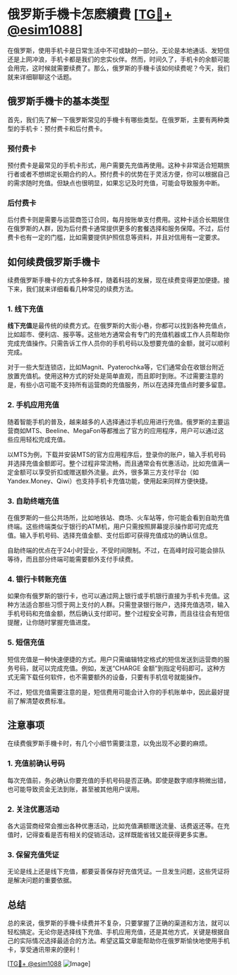 # 俄罗斯手機卡怎麽續費 [[TG💪+ @esim1088](https://t.me/s/esim1088)]

在俄罗斯，使用手机卡是日常生活中不可或缺的一部分。无论是本地通话、发短信还是上网冲浪，手机卡都是我们的忠实伙伴。然而，时间久了，手机卡的余额可能会用完，这时候就需要续费了。那么，俄罗斯的手機卡该如何续费呢？今天，我们就来详细聊聊这个话题。

## 俄罗斯手機卡的基本类型

首先，我们先了解一下俄罗斯常见的手機卡有哪些类型。在俄罗斯，主要有两种类型的手机卡：预付费卡和后付费卡。

### 预付费卡

预付费卡是最常见的手机卡形式，用户需要先充值再使用。这种卡非常适合短期旅行者或者不想绑定长期合约的人。预付费卡的优势在于灵活方便，你可以根据自己的需求随时充值。但缺点也很明显，如果忘记及时充值，可能会导致服务中断。

### 后付费卡

后付费卡则是需要与运营商签订合同，每月按账单支付费用。这种卡适合长期居住在俄罗斯的人群，因为后付费卡通常提供更多的套餐选择和服务保障。不过，后付费卡也有一定的门槛，比如需要提供护照信息等资料，并且对信用有一定要求。

## 如何续费俄罗斯手機卡

续费俄罗斯手機卡的方式多种多样，随着科技的发展，现在续费变得更加便捷。接下来，我们就来详细看看几种常见的续费方法。

### 1. 线下充值

**线下充值**是最传统的续费方式。在俄罗斯的大街小巷，你都可以找到各种充值点，比如超市、便利店、报亭等。这些地方通常会有专门的充值机器或工作人员帮助你完成充值操作。只需告诉工作人员你的手机号码以及想要充值的金额，就可以顺利完成。

对于一些大型连锁店，比如Magnit、Pyaterochka等，它们通常会在收银台附近放置充值机。使用这种方式的好处是简单直观，而且即时到账。不过需要注意的是，有些小店可能不支持所有运营商的充值服务，所以在选择充值点时要多留意。

### 2. 手机应用充值

随着智能手机的普及，越来越多的人选择通过手机应用进行充值。俄罗斯的主要运营商如MTS、Beeline、MegaFon等都推出了官方的应用程序，用户可以通过这些应用轻松完成充值。

以MTS为例，下载并安装MTS的官方应用程序后，登录你的账户，输入手机号码并选择充值金额即可。整个过程非常流畅，而且通常会有优惠活动，比如充值满一定金额可以享受折扣或赠送额外流量。此外，很多第三方支付平台（如Yandex.Money、Qiwi）也支持手机卡充值功能，使用起来同样方便快捷。

### 3. 自助终端充值

在俄罗斯的一些公共场所，比如地铁站、商场、火车站等，你可能会看到自助充值终端。这些终端类似于银行的ATM机，用户只需按照屏幕提示操作即可完成充值。输入手机号码、选择充值金额、支付后即可获得充值成功的确认信息。

自助终端的优点在于24小时营业，不受时间限制。不过，在高峰时段可能会排队等待，而且部分终端可能需要额外支付手续费。

### 4. 银行卡转账充值

如果你有俄罗斯的银行卡，也可以通过网上银行或手机银行直接为手机卡充值。这种方法适合那些习惯于网上支付的人群。只需登录银行账户，选择充值选项，输入手机号码和充值金额，然后确认支付即可。整个过程安全可靠，而且往往会有短信提醒，让你随时掌握充值进度。

### 5. 短信充值

短信充值是一种快速便捷的方式。用户只需编辑特定格式的短信发送到运营商的服务号码，就可以完成充值。例如，发送“CHARGE 金额”到指定号码即可。这种方式无需下载任何软件，也不需要额外的设备，只要有手机信号就能操作。

不过，短信充值需要注意的是，短信费用可能会计入你的手机账单中，因此最好提前了解清楚收费标准。

## 注意事项

在续费俄罗斯手機卡时，有几个小细节需要注意，以免出现不必要的麻烦。

### 1. 充值前确认号码

每次充值前，务必确认你要充值的手机号码是否正确。即使是数字顺序稍微出错，也可能导致资金无法到账，甚至被其他用户误用。

### 2. 关注优惠活动

各大运营商经常会推出各种优惠活动，比如充值满额赠送流量、话费返还等。在充值时，记得查看是否有相关的促销活动，这样既能省钱又能获得更多实惠。

### 3. 保留充值凭证

无论是线上还是线下充值，都要妥善保存好充值凭证。一旦发生问题，这些凭证将是解决问题的重要依据。

## 总结

总的来说，俄罗斯的手機卡续费并不复杂，只要掌握了正确的渠道和方法，就可以轻松搞定。无论你是选择线下充值、手机应用充值，还是其他方式，关键是根据自己的实际情况选择最适合的方法。希望这篇文章能帮助你在俄罗斯愉快地使用手机卡，享受通讯带来的便利！

[[TG💪+ @esim1088](https://t.me/s/esim1088) ![Image](https://i.postimg.cc/4NQfJmqS/Snipaste-2025-05-13-00-14-12.png)]